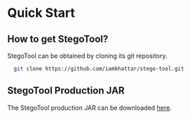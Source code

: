 # Quick Start

## How to get StegoTool?

StegoTool can be obtained by cloning its git repository.

```bash
  git clone https://github.com/iamkhattar/stego-tool.git
```

## StegoTool Production JAR

The StegoTool production JAR can be downloaded [here](_media/stego-tool.jar).